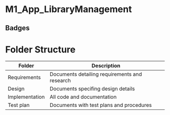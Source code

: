 # M1_App_LibraryManagement
## Badges
# Folder Structure
|Folder	|Description|
|-------|------------|
|Requirements	|Documents detailing requirements and research|
|Design	|Documents specifing design details|
|Implementation	|All code and documentation|
|Test plan|	Documents with test plans and procedures|
